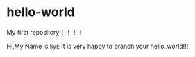 # hello-world
My first repository！！！！


Hi,My Name is liyi;
It is very happy to branch your hello_world!!!
